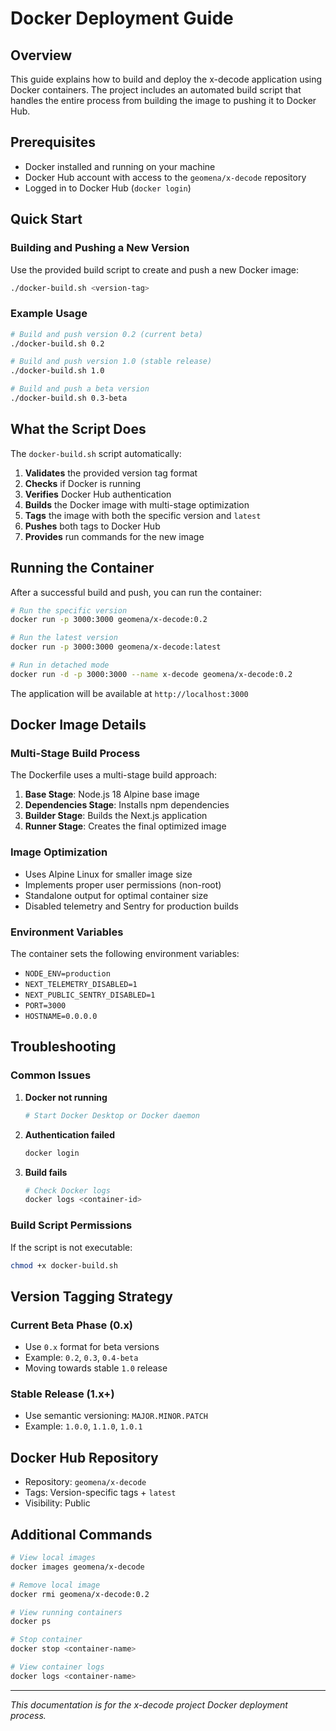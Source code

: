 # Docker Deployment Guide

## Overview

This guide explains how to build and deploy the x-decode application using Docker containers. The project includes an automated build script that handles the entire process from building the image to pushing it to Docker Hub.

## Prerequisites

- Docker installed and running on your machine
- Docker Hub account with access to the `geomena/x-decode` repository
- Logged in to Docker Hub (`docker login`)

## Quick Start

### Building and Pushing a New Version

Use the provided build script to create and push a new Docker image:

```bash
./docker-build.sh <version-tag>
```

### Example Usage

```bash
# Build and push version 0.2 (current beta)
./docker-build.sh 0.2

# Build and push version 1.0 (stable release)
./docker-build.sh 1.0

# Build and push a beta version
./docker-build.sh 0.3-beta
```

## What the Script Does

The `docker-build.sh` script automatically:

1. **Validates** the provided version tag format
2. **Checks** if Docker is running
3. **Verifies** Docker Hub authentication
4. **Builds** the Docker image with multi-stage optimization
5. **Tags** the image with both the specific version and `latest`
6. **Pushes** both tags to Docker Hub
7. **Provides** run commands for the new image

## Running the Container

After a successful build and push, you can run the container:

```bash
# Run the specific version
docker run -p 3000:3000 geomena/x-decode:0.2

# Run the latest version
docker run -p 3000:3000 geomena/x-decode:latest

# Run in detached mode
docker run -d -p 3000:3000 --name x-decode geomena/x-decode:0.2
```

The application will be available at `http://localhost:3000`

## Docker Image Details

### Multi-Stage Build Process

The Dockerfile uses a multi-stage build approach:

1. **Base Stage**: Node.js 18 Alpine base image
2. **Dependencies Stage**: Installs npm dependencies
3. **Builder Stage**: Builds the Next.js application
4. **Runner Stage**: Creates the final optimized image

### Image Optimization

- Uses Alpine Linux for smaller image size
- Implements proper user permissions (non-root)
- Standalone output for optimal container size
- Disabled telemetry and Sentry for production builds

### Environment Variables

The container sets the following environment variables:

- `NODE_ENV=production`
- `NEXT_TELEMETRY_DISABLED=1`
- `NEXT_PUBLIC_SENTRY_DISABLED=1`
- `PORT=3000`
- `HOSTNAME=0.0.0.0`

## Troubleshooting

### Common Issues

1. **Docker not running**
   ```bash
   # Start Docker Desktop or Docker daemon
   ```

2. **Authentication failed**
   ```bash
   docker login
   ```

3. **Build fails**
   ```bash
   # Check Docker logs
   docker logs <container-id>
   ```

### Build Script Permissions

If the script is not executable:

```bash
chmod +x docker-build.sh
```

## Version Tagging Strategy

### Current Beta Phase (0.x)

- Use `0.x` format for beta versions
- Example: `0.2`, `0.3`, `0.4-beta`
- Moving towards stable `1.0` release

### Stable Release (1.x+)

- Use semantic versioning: `MAJOR.MINOR.PATCH`
- Example: `1.0.0`, `1.1.0`, `1.0.1`

## Docker Hub Repository

- Repository: `geomena/x-decode`
- Tags: Version-specific tags + `latest`
- Visibility: Public

## Additional Commands

```bash
# View local images
docker images geomena/x-decode

# Remove local image
docker rmi geomena/x-decode:0.2

# View running containers
docker ps

# Stop container
docker stop <container-name>

# View container logs
docker logs <container-name>
```

---

*This documentation is for the x-decode project Docker deployment process.*